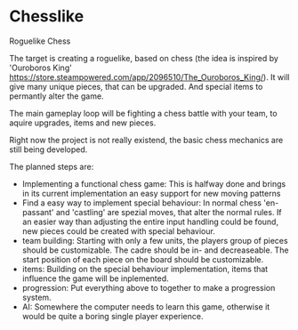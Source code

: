 # Chesslike
Roguelike Chess

The target is creating a roguelike, based on chess (the idea is inspired by 'Ouroboros King' https://store.steampowered.com/app/2096510/The_Ouroboros_King/). It will give many unique pieces, that can be upgraded. And special items to permantly alter the game.

The main gameplay loop will be fighting a chess battle with your team, to aquire upgrades, items and new pieces.

Right now the project is not really existend, the basic chess mechanics are still being developed.

The planned steps are:
  - Implementing a functional chess game: This is halfway done and brings in its current implementation an easy support for new moving patterns
  - Find a easy way to implement special behaviour: In normal chess 'en-passant' and 'castling' are spezial moves, that alter the normal rules. If an easier way than                  adjusting the entire input handling could be found, new pieces could be created with special behaviour.
  - team building: Starting with only a few units, the players group of pieces should be customizable. The cadre should be in- and decreaseable. The start position of                each piece on the board should be customizable.
  - items: Building on the special behaviour implementation, items that influence the game will be inplemented.
  - progression: Put everything above to together to make a progression system.
  - AI: Somewhere the computer needs to learn this game, otherwise it would be quite a boring single player experience.
